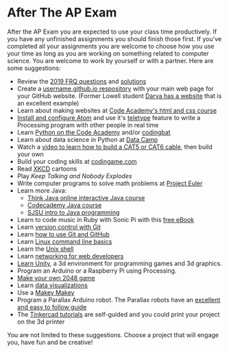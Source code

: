 After The AP Exam
=================

After the AP Exam you are expected to use your class time productively. If you have any unfinished assignments you should finish those first. If you've completed all your assignments you are welcome to choose how you use your time as long as you are working on something related to computer science. You are welcome to work by yourself or with a partner. Here are some suggestions:
+ Review the [2019 FRQ questions](https://apstudents.collegeboard.org/sites/default/files/2019-05/ap19-frq-computer-science-a.pdf) and [solutions](http://www.skylit.com/beprepared/fr2019.html)
+ Create a [username.github.io respository](https://pages.github.com/) with your main web page  for your GitHub website. (Former Lowell student [Darya has a website](https://darya-ver.github.io/) that is an excellent example)
+ Learn about making websites at [Code Academy's html and css course](https://www.codecademy.com/learn/web)
+ [Install and configure Atom](https://github.com/APCSLowell/AtomConfigWindows/blob/master/README.md) and use it's [teletype](https://teletype.atom.io/) feature to write a Processing program with other people in real time 
+ Learn [Python on the Code Academy](https://www.codecademy.com/learn/python) and/or [codingbat](http://codingbat.com/python)
+ Learn about data science in Python at [Data Camp](https://www.datacamp.com/courses/intro-to-python-for-data-science)
+ Watch a [video to learn how to build a CAT5 or CAT6 cable](https://www.youtube.com/watch?v=lullzS740wI), then build your own
+ Build your coding skills at [codingame.com](https://www.codingame.com/start)
+ Read [XKCD](https://xkcd.com/) cartoons
+ Play *Keep Talking and Nobody Explodes*
+ Write computer programs to solve math problems at [Project Euler](https://projecteuler.net/)
+ Learn more Java: 
    + [Think Java online interactive Java course](https://books.trinket.io/thinkjava/)
    + [Codecademy Java course](https://www.codecademy.com/learn/learn-java)
    + [SJSU intro to Java programming](https://www.udacity.com/course/intro-to-java-programming--cs046)
+ Learn to code music in Ruby with Sonic Pi with this [free eBook](https://www.raspberrypi.org/magpi/issues/essentials-sonic-pi-v1/)
+ Learn [version control with Git](https://www.udacity.com/course/version-control-with-git--ud123)
+ Learn [how to use Git and GitHub](https://www.udacity.com/course/how-to-use-git-and-github--ud775)   
+ Learn [Linux command line basics](https://www.udacity.com/course/linux-command-line-basics--ud595)   
+ Learn the [Unix shell](https://www.udacity.com/course/shell-workshop--ud206)
+ Learn [networking for web developers](https://www.udacity.com/course/networking-for-web-developers--ud256)
+ [Learn Unity](https://unity3d.com/learn), a 3d environment for programming games and 3d graphics.
+ Program an Arduino or a Raspberry Pi using Processing.
+ [Make your own 2048 game](https://www.udacity.com/course/make-your-own-2048--ud248)   
+ Learn [data visualizations](https://www.udacity.com/course/data-visualization-in-tableau--ud1006)   
+ Use a [Makey Makey](http://makeymakey.com/how-to/classic/)   
+ Program a Parallax Arduino robot. The Parallax robots have an [excellent and easy to follow guide](https://www.parallax.com/downloads/board-education-shield-arduino-product-guide)
+ The [Tinkercad tutorials](https://www.tinkercad.com/quests/) are self-guided and you could print your project on the 3d printer   

You are not limited to these suggestions. Choose a project that will engage you, have fun and be creative!
